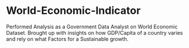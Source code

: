 # World-Economic-Indicator
Performed Analysis as a Government Data Analyst on World Economic Dataset. Brought up with insights on how GDP/Capita of a country varies and rely on what Factors for a Sustainable growth.
